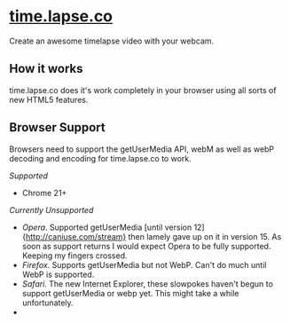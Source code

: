 [time.lapse.co](http://time.lapse.co)
=============

Create an awesome timelapse video with your webcam.

How it works
------------

time.lapse.co does it's work completely in your browser using all sorts of new HTML5 features.

Browser Support
---------------
Browsers need to support the getUserMedia API, webM as well as webP decoding and encoding for time.lapse.co to work.

*Supported*
*   Chrome 21+

*Currently Unsupported*
*   *Opera*. Supported getUserMedia [until version 12]{http://caniuse.com/stream} then lamely gave up on it in version 15. As soon as support returns I would expect Opera to be fully supported. Keeping my fingers crossed.
*   *Firefox*. Supports getUserMedia but not WebP. Can't do much until WebP is supported.
*   *Safari*. The new Internet Explorer, these slowpokes haven't begun to support getUserMedia or webp yet. This might take a while unfortunately.
*   
